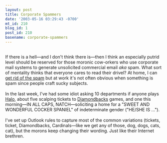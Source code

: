 ```yaml
---
layout: post
title: Corporate Spammers
date: '2003-05-16 03:29:43 -0700'
mt_id: 210
blog_id: 1
post_id: 210
basename: corporate-spammers
---
```

<br />If there is a hell&#x2014;and I don't think there is&#x2014;then I think an especially putrid level should be reserved for those moronic cow-orkers who use corporate mail systems to generate unsolicited commercial email <em>aka</em> spam. What sort of mentality thinks that everyone cares to read their drivel? At home, I can <a href="http://www.apple.com/macosx/jaguar/mail.html">get rid of the spam</a> but at work it's not often obvious when something is spam since people craft sucky subjects.<br /><br />In the last week, I've had some idiot asking 10 departments if anyone plays <a href="http://www.bungie.com/products/halo/halo.htm">Halo</a>, about five scalping tickets to <a href="http://www.azdiamondbacks.com/">Diamondbacks</a> games, and one this morning&#x2014;IN ALL CAPS, NATCH&#x2014;soliciting a home for a "SWEET AND WONDERFUL COCKER SPANIEL" of indeterminate gender ("HE/SHE IS ...").<br /><br />I've set up Outlook rules to capture most of the common variations (tickets, ticket, Diamondbacks, Cardinals&#x2014;like we get any of those, dog, dogs, cats, cat), but the morons keep changing their wording. Just like their Internet brethren.<br /><br /><br />
